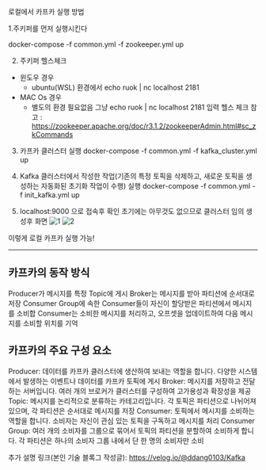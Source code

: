 로컬에서 카프카 실행 방법

1.주키퍼를 먼저 실행시킨다

docker-compose -f common.yml -f zookeeper.yml up

2. 주키퍼 헬스체크

- 윈도우 경우
  - ubuntu(WSL) 환경에서 echo ruok | nc localhost 2181
- MAC Os 경우
   - 별도의 환경 필요없음 그냥  echo ruok | nc localhost 2181 입력
  헬스 체크 참고 : https://zookeeper.apache.org/doc/r3.1.2/zookeeperAdmin.html#sc_zkCommands
3. 카프카 클러스터 실행
  docker-compose -f common.yml -f kafka_cluster.yml up

4.  Kafka 클러스터에서 작성한 작업(기존의 특정 토픽을 삭제하고, 새로운 토픽을 생성하는 자동화된 초기화 작업이 수행) 실행
  docker-compose -f common.yml -f init_kafka.yml up

5. localhost:9000 으로 접속후 확인
   초기에는 아무것도 없으므로 클러스터 임의 생성후 화면
   ![1](https://github.com/user-attachments/assets/8cb86ec9-880c-419b-840a-eea95fd702a3)
   ![2](https://github.com/user-attachments/assets/d2a23971-979e-4729-8eba-07dd5077d246)

이렇게 로컬 카프카 실행 가능!

----

## 카프카의 동작 방식

Producer가 메시지를 특정 Topic에 게시
Broker는 메시지를 받아 파티션에 순서대로 저장
Consumer Group에 속한 Consumer들이 자신이 할당받은 파티션에서 메시지를 소비합
Consumer는 소비한 메시지를 처리하고, 오프셋을 업데이트하여 다음 메시지를 소비할 위치를 기억

## 카프카의 주요 구성 요소

Producer: 데이터를 카프카 클러스터에 생산하여 보내는 역할을 합니다. 다양한 시스템에서 발생하는 이벤트나 데이터를 카프카 토픽에 게시
Broker: 메시지를 저장하고 전달하는 서버입니다. 여러 개의 브로커가 클러스터를 구성하여 고가용성과 확장성을 제공
Topic: 메시지를 논리적으로 분류하는 카테고리입니다. 각 토픽은 파티션으로 나뉘어져 있으며, 각 파티션은 순서대로 메시지를 저장
Consumer: 토픽에서 메시지를 소비하는 역할을 합니다. 소비자는 자신이 관심 있는 토픽을 구독하고 메시지를 처리
Consumer Group: 여러 개의 소비자를 그룹으로 묶어서 토픽의 파티션을 분할하여 소비하게 합니다. 각 파티션은 하나의 소비자 그룹 내에서 단 한 명의 소비자만 소비

추가 설명 링크(본인 기술 블록그 작성글): https://velog.io/@ddang0103/Kafka 
